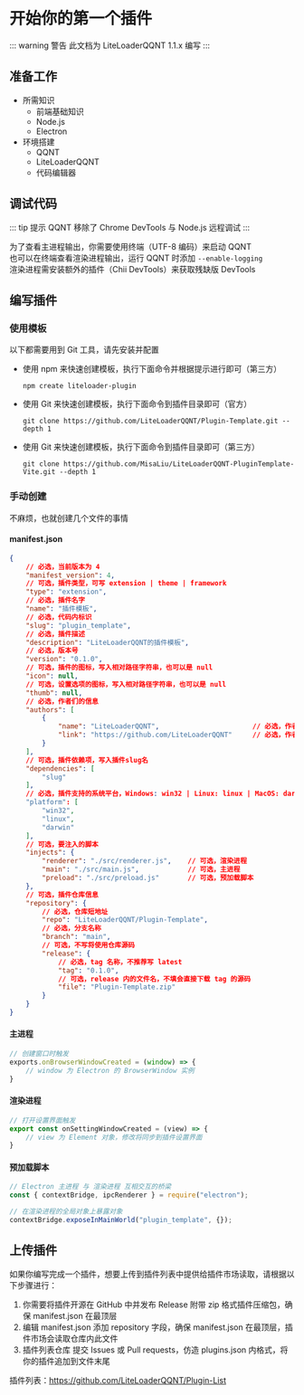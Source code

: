 # 开始你的第一个插件

::: warning 警告
此文档为 LiteLoaderQQNT 1.1.x 编写
:::



## 准备工作

- 所需知识
  - 前端基础知识
  - Node.js
  - Electron
- 环境搭建
  - QQNT
  - LiteLoaderQQNT
  - 代码编辑器



## 调试代码

::: tip 提示
QQNT 移除了 Chrome DevTools 与 Node.js 远程调试
:::

为了查看主进程输出，你需要使用终端（UTF-8 编码）来启动 QQNT  
也可以在终端查看渲染进程输出，运行 QQNT 时添加 `--enable-logging`  
渲染进程需安装额外的插件（Chii DevTools）来获取残缺版 DevTools



## 编写插件

### 使用模板

以下都需要用到 Git 工具，请先安装并配置

- 使用 npm 来快速创建模板，执行下面命令并根据提示进行即可（第三方）
    ```shell
    npm create liteloader-plugin
    ```
- 使用 Git 来快速创建模板，执行下面命令到插件目录即可（官方）
    ``` shell
    git clone https://github.com/LiteLoaderQQNT/Plugin-Template.git --depth 1
    ```
- 使用 Git 来快速创建模板，执行下面命令到插件目录即可（第三方）
    ``` shell
    git clone https://github.com/MisaLiu/LiteLoaderQQNT-PluginTemplate-Vite.git --depth 1
    ```

### 手动创建

不麻烦，也就创建几个文件的事情

#### manifest.json

``` json
{
    // 必选，当前版本为 4
    "manifest_version": 4,
    // 可选，插件类型，可写 extension | theme | framework
    "type": "extension",
    // 必选，插件名字
    "name": "插件模板",
    // 必选，代码内标识
    "slug": "plugin_template",
    // 必选，插件描述
    "description": "LiteLoaderQQNT的插件模板",
    // 必选，版本号
    "version": "0.1.0",
    // 可选，插件的图标，写入相对路径字符串，也可以是 null
    "icon": null,
    // 可选，设置选项的图标，写入相对路径字符串，也可以是 null
    "thumb": null,
    // 必选，作者们的信息
    "authors": [
        {
            "name": "LiteLoaderQQNT",                       // 必选，作者名字
            "link": "https://github.com/LiteLoaderQQNT"     // 必选，作者链接
        }
    ],
    // 可选，插件依赖项，写入插件slug名
    "dependencies": [
        "slug"
    ],
    // 必选，插件支持的系统平台，Windows: win32 | Linux: linux | MacOS: darwin
    "platform": [
        "win32",
        "linux",
        "darwin"
    ],
    // 可选，要注入的脚本
    "injects": {
        "renderer": "./src/renderer.js",    // 可选，渲染进程
        "main": "./src/main.js",            // 可选，主进程
        "preload": "./src/preload.js"       // 可选，预加载脚本
    },
    // 可选，插件仓库信息
    "repository": {
        // 必选，仓库短地址
        "repo": "LiteLoaderQQNT/Plugin-Template",
        // 必选，分支名称
        "branch": "main",
        // 可选，不写将使用仓库源码
        "release": {
            // 必选，tag 名称，不推荐写 latest
            "tag": "0.1.0",
            // 可选，release 内的文件名，不填会直接下载 tag 的源码
            "file": "Plugin-Template.zip"
        }
    }
}
```

#### 主进程

``` javascript
// 创建窗口时触发
exports.onBrowserWindowCreated = (window) => {
    // window 为 Electron 的 BrowserWindow 实例
}
```

#### 渲染进程

``` javascript
// 打开设置界面触发
export const onSettingWindowCreated = (view) => {
    // view 为 Element 对象，修改将同步到插件设置界面
}
```

#### 预加载脚本

``` javascript
// Electron 主进程 与 渲染进程 互相交互的桥梁
const { contextBridge, ipcRenderer } = require("electron");

// 在渲染进程的全局对象上暴露对象
contextBridge.exposeInMainWorld("plugin_template", {});
```



## 上传插件

如果你编写完成一个插件，想要上传到插件列表中提供给插件市场读取，请根据以下步骤进行：

1. 你需要将插件开源在 GitHub 中并发布 Release 附带 zip 格式插件压缩包，确保 manifest.json 在最顶层
2. 编辑 manifest.json 添加 repository 字段，确保 manifest.json 在最顶层，插件市场会读取仓库内此文件
3. 插件列表仓库 提交 Issues 或 Pull requests，仿造 plugins.json 内格式，将你的插件追加到文件末尾

插件列表：https://github.com/LiteLoaderQQNT/Plugin-List
